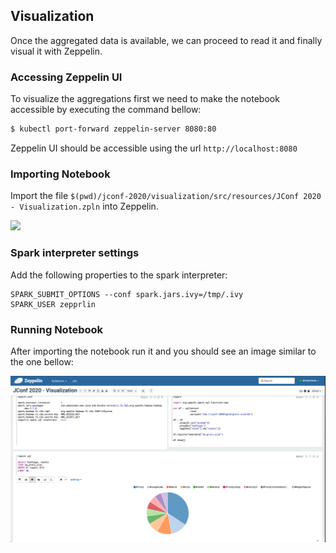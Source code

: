 ## Visualization
Once the aggregated data is available, we can proceed to read it and finally visual it with Zeppelin.

### Accessing Zeppelin UI
To visualize the aggregations first we need to make the notebook accessible by executing the command bellow:

```bash
$ kubectl port-forward zeppelin-server 8080:80
```

Zeppelin UI should be accessible using the url  ```http://localhost:8080```

### Importing Notebook
Import the file ```$(pwd)/jconf-2020/visualization/src/resources/JConf 2020 - Visualization.zpln``` into Zeppelin.

![](../images/notebook_import.png)

### Spark interpreter settings
Add the following properties to the spark interpreter:
```
SPARK_SUBMIT_OPTIONS --conf spark.jars.ivy=/tmp/.ivy
SPARK_USER zepprlin 
```

### Running Notebook
After importing the notebook run it and you should see an image similar to the one bellow:

![](../images/notebook.png)


